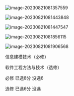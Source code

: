 ![image-20230821081357559](C:\Users\lxc\AppData\Roaming\Typora\typora-user-images\image-20230821081357559.png)

![image-20230821081443848](C:\Users\lxc\AppData\Roaming\Typora\typora-user-images\image-20230821081443848.png)

![image-20230821081447547](C:\Users\lxc\AppData\Roaming\Typora\typora-user-images\image-20230821081447547.png)

![image-20230821081856115](C:\Users\lxc\AppData\Roaming\Typora\typora-user-images\image-20230821081856115.png)

![image-20230821081906568](C:\Users\lxc\AppData\Roaming\Typora\typora-user-images\image-20230821081906568.png)

信息建模技术（必修）

软件工程方法与技术（选修）

必修 已选8分 没选6

选修 已选6分 没选